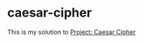 # caesar-cipher
This is my solution to <a href="https://www.theodinproject.com/paths/full-stack-ruby-on-rails/courses/ruby-programming/lessons/caesar-cipher">Project: Caesar Cipher</a>